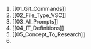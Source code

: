 
1. [[01_Git_Commands]]
2. [[02_File_Type_VSC]]
3. [[03_AI_Prompts]]
4. [[04_IT_Definitions]]
5. [[05_Concept_To_Research]]
6. 
